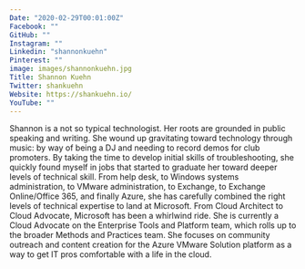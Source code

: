 ```yaml
---
Date: "2020-02-29T00:01:00Z"
Facebook: ""
GitHub: ""
Instagram: ""
Linkedin: "shannonkuehn"
Pinterest: ""
image: images/shannonkuehn.jpg
Title: Shannon Kuehn
Twitter: shankuehn
Website: https://shankuehn.io/
YouTube: ""
---
```

Shannon is a not so typical technologist. Her roots are grounded in public speaking and writing. She wound up gravitating toward technology through music: by way of being a DJ and needing to record demos for club promoters. By taking the time to develop initial skills of troubleshooting, she quickly found myself in jobs that started to graduate her toward deeper levels of technical skill. From help desk, to Windows systems administration, to VMware administration, to Exchange, to Exchange Online/Office 365, and finally Azure, she has carefully combined the right levels of technical expertise to land at Microsoft. From Cloud Architect to Cloud Advocate, Microsoft has been a whirlwind ride. She is currently a Cloud Advocate on the Enterprise Tools and Platform team, which rolls up to the broader Methods and Practices team. She focuses on community outreach and content creation for the Azure VMware Solution platform as a way to get IT pros comfortable with a life in the cloud.